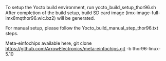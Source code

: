 To setup the Yocto build environment, run yocto_build_setup_thor96.sh
After completion of the build setup, build SD card image (imx-image-full-imx8mqthor96.wic.bz2) will be generated.

For manual setup, please follow the Yocto_build_manual_step_thor96.txt steps.


Meta-einfochips available here, 
git clone https://github.com/ArrowElectronics/meta-einfochips.git -b thor96-linux-5.10
